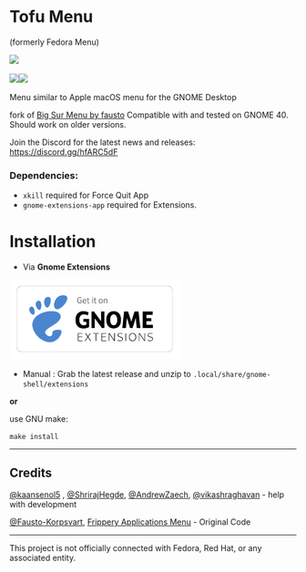 # Tofu Menu
(formerly Fedora Menu)

<img src="https://github.com/tofutech/tofumenu/blob/main/preview.png" width=375>

<img src="https://github.com/tofutech/tofumenu/blob/main/screenshot2.png" width=100><img src="https://github.com/tofutech/tofumenu/blob/main/screenshot1.png" width=275>

Menu similar to Apple macOS menu for the GNOME Desktop

fork of [Big Sur Menu by fausto](https://extensions.gnome.org/extension/3703/big-sur-menu/)
Compatible with and tested on GNOME 40. Should work on older versions.

Join the Discord for the latest news and releases: https://discord.gg/hfARC5dF

### Dependencies:

* `xkill` required for Force Quit App
*  `gnome-extensions-app` required for Extensions.


# Installation

*  Via **Gnome Extensions**
 
[<img src="https://github.com/andyholmes/gnome-shell-extensions-badge/raw/master/get-it-on-ego.png" width=300>](https://extensions.gnome.org/extension/4272/tofu-menu/)

* Manual : Grab the latest release and unzip to `.local/share/gnome-shell/extensions`

**or**

use GNU make:

    make install


***

## Credits

[@kaansenol5](https://github.com/kaansenol5) , [@ShrirajHegde](https://github.com/ShrirajHegde), [@AndrewZaech](https://github.com/AndrewZaech), [@vikashraghavan](https://github.com/vikashraghavan) - help with development

[@Fausto-Korpsvart](https://github.com/Fausto-Korpsvart), [Frippery Applications Menu](https://extensions.gnome.org/extension/13/applications-menu/) - Original Code

***

This project is not officially connected with Fedora, Red Hat, or any associated entity.
